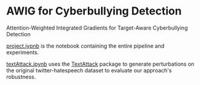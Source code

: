 # AWIG for Cyberbullying Detection
Attention-Weighted Integrated Gradients for Target-Aware Cyberbullying Detection

[project.iypnb](https://github.com/sharanramjee/cyberbullying-awig#:~:text=18%20days%20ago-,project.ipynb,-Complete%20Project%20Notebook) is the notebook containing the entire pipeline and experiments.

[textAttack.ipynb](https://github.com/sharanramjee/cyberbullying-awig#:~:text=17%20days%20ago-,textAttack.ipynb,-Pertubation%20Attacks%20using) uses the [TextAttack](https://github.com/QData/TextAttack) package to generate perturbations on the original twitter-hatespeech dataset to evaluate our approach's robustness.
